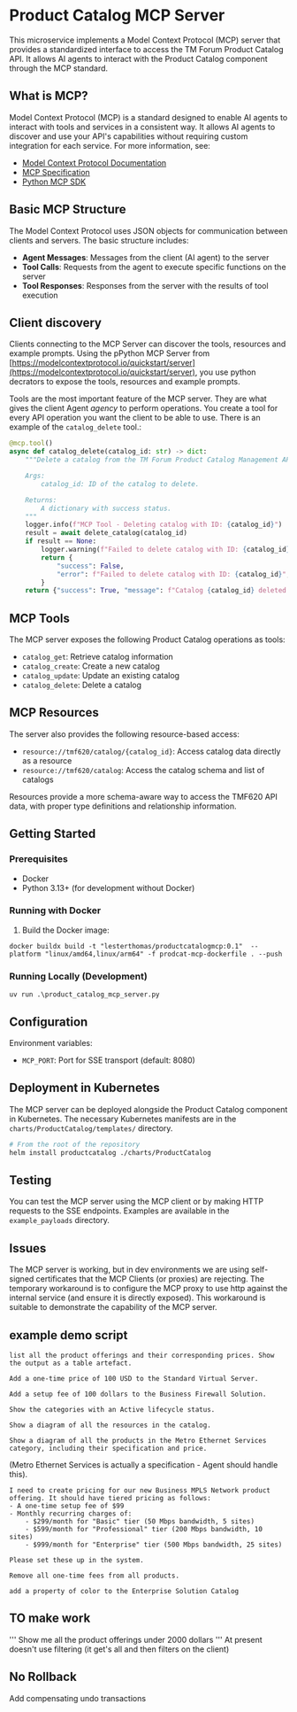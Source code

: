 # Product Catalog MCP Server

This microservice implements a Model Context Protocol (MCP) server that provides a standardized interface to access the TM Forum Product Catalog API. It allows AI agents to interact with the Product Catalog component through the MCP standard.

## What is MCP?

Model Context Protocol (MCP) is a standard designed to enable AI agents to interact with tools and services in a consistent way. It allows AI agents to discover and use your API's capabilities without requiring custom integration for each service. For more information, see:

- [Model Context Protocol Documentation](https://docs.anthropic.com/en/docs/agents-and-tools/mcp)
- [MCP Specification](https://modelcontextprotocol.io/quickstart/server)
- [Python MCP SDK](https://github.com/modelcontextprotocol/python-sdk)


## Basic MCP Structure

The Model Context Protocol uses JSON objects for communication between clients and servers. The basic structure includes:

- **Agent Messages**: Messages from the client (AI agent) to the server
- **Tool Calls**: Requests from the agent to execute specific functions on the server
- **Tool Responses**: Responses from the server with the results of tool execution

## Client discovery

Clients connecting to the MCP Server can discover the tools, resources and example prompts. Using the pPython MCP Server from [https://modelcontextprotocol.io/quickstart/server](https://modelcontextprotocol.io/quickstart/server), you use python decrators to expose the tools, resources and example prompts.

Tools are the most important feature of the MCP server. They are what gives the client Agent *agency* to perform operations. You create a tool for every API operation you want the client to be able to use. There is an example of the `catalog_delete` tool.:

```python
@mcp.tool()
async def catalog_delete(catalog_id: str) -> dict:
    """Delete a catalog from the TM Forum Product Catalog Management API.

    Args:
        catalog_id: ID of the catalog to delete.

    Returns:
        A dictionary with success status.
    """
    logger.info(f"MCP Tool - Deleting catalog with ID: {catalog_id}")
    result = await delete_catalog(catalog_id)
    if result == None:
        logger.warning(f"Failed to delete catalog with ID: {catalog_id}")
        return {
            "success": False,
            "error": f"Failed to delete catalog with ID: {catalog_id}",
        }
    return {"success": True, "message": f"Catalog {catalog_id} deleted successfully"}
```



## MCP Tools

The MCP server exposes the following Product Catalog operations as tools:

- `catalog_get`: Retrieve catalog information
- `catalog_create`: Create a new catalog
- `catalog_update`: Update an existing catalog
- `catalog_delete`: Delete a catalog

## MCP Resources

The server also provides the following resource-based access:

- `resource://tmf620/catalog/{catalog_id}`: Access catalog data directly as a resource
- `resource://tmf620/catalog`: Access the catalog schema and list of catalogs

Resources provide a more schema-aware way to access the TMF620 API data, with proper type definitions and relationship information.

## Getting Started

### Prerequisites

- Docker
- Python 3.13+ (for development without Docker)

### Running with Docker

1. Build the Docker image:

```
docker buildx build -t "lesterthomas/productcatalogmcp:0.1"  --platform "linux/amd64,linux/arm64" -f prodcat-mcp-dockerfile . --push
```





### Running Locally (Development)


```
uv run .\product_catalog_mcp_server.py 
```


## Configuration

Environment variables:

- `MCP_PORT`: Port for SSE transport (default: 8080)

## Deployment in Kubernetes

The MCP server can be deployed alongside the Product Catalog component in Kubernetes. The necessary Kubernetes manifests are in the `charts/ProductCatalog/templates/` directory.

```bash
# From the root of the repository
helm install productcatalog ./charts/ProductCatalog
```

## Testing

You can test the MCP server using the MCP client or by making HTTP requests to the SSE endpoints. Examples are available in the `example_payloads` directory.



## Issues

The MCP server is working, but in dev environments we are using self-signed certificates that the MCP Clients (or proxies) are rejecting.
The temporary workaround is to configure the MCP proxy to use http against the internal service (and ensure it is directly exposed). This workaround is suitable to demonstrate the capability of the MCP server.



## example demo script

```
list all the product offerings and their corresponding prices. Show the output as a table artefact.
```

```
Add a one-time price of 100 USD to the Standard Virtual Server.
```

```
Add a setup fee of 100 dollars to the Business Firewall Solution.
```

```
Show the categories with an Active lifecycle status.
```

```
Show a diagram of all the resources in the catalog.
```

```
Show a diagram of all the products in the Metro Ethernet Services category, including their specification and price.
```
(Metro Ethernet Services is actually a specification - Agent should handle this).


```
I need to create pricing for our new Business MPLS Network product offering. It should have tiered pricing as follows:
- A one-time setup fee of $99
- Monthly recurring charges of:
    - $299/month for "Basic" tier (50 Mbps bandwidth, 5 sites)
    - $599/month for "Professional" tier (200 Mbps bandwidth, 10 sites)
    - $999/month for "Enterprise" tier (500 Mbps bandwidth, 25 sites)

Please set these up in the system.
```

```
Remove all one-time fees from all products.
```


```
add a property of color to the Enterprise Solution Catalog 
```




## TO make work

'''
Show me all the product offerings under 2000 dollars
'''
At present doesn't use filtering (it get's all and then filters on the client)


## No Rollback

Add compensating undo transactions
